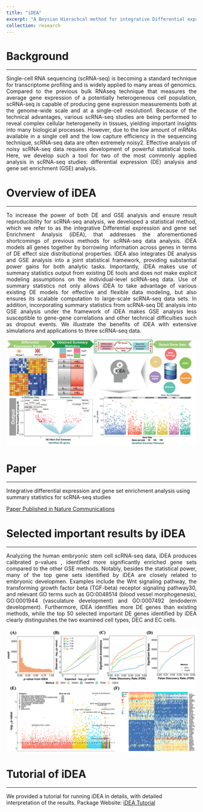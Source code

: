```yaml
---
title: "iDEA"
excerpt: "A Beysian Hierachcal method for integrative Differential expression and gene set Enrichment Analysis using summary statistics for scRNA-seq studies.<br/><img src='/images/iDEA_NC_2020_logo.png' width='200'>"
collection: research
---
```


# Background
------
<p style="text-align: justify">
Single-cell RNA sequencing (scRNA-seq) is becoming a standard technique for transcriptome profiling and is widely applied to many areas of genomics. Compared to the previous bulk RNAseq technique that measures the average gene expression of a potentially heterogeneous cell population, scRNA-seq is capable of producing gene expression measurements both at the genome-wide scale and at a single-cell resolution1. Because of the technical advantages, various scRNA-seq studies are being performed to reveal complex cellular heterogeneity in tissues, yielding important insights into many biological processes. However, due to the low amount of mRNAs available in a single cell and the low capture efficiency in the sequencing technique, scRNA-seq data are often extremely noisy2. Effective analysis of noisy scRNA-seq data requires development of powerful statistical tools. Here, we develop such a tool for two of the most commonly applied analysis in scRNA-seq studies: differential expression (DE) analysis and gene set enrichment (GSE) analysis.
</p>


# Overview of iDEA 
------
<p style="text-align: justify">
To increase the power of both DE and GSE analysis and ensure result reproducibility for scRNA-seq analysis, we developed a statistical method, which we refer to as the integrative Differential expression and gene set Enrichment Analysis (iDEA), that addresses the aforementioned shortcomings of previous methods for scRNA-seq data analysis. iDEA models all genes together by borrowing information across genes in terms of DE effect size distributional properties. iDEA also integrates DE analysis and GSE analysis into a joint statistical framework, providing substantial power gains for both analytic tasks. Importantly, iDEA makes use of summary statistics output from existing DE tools and does not make explicit modeling assumptions on the individual-level scRNA-seq data. Use of summary statistics not only allows iDEA to take advantage of various existing DE models for effective and flexible data modeling, but also ensures its scalable computation to large-scale scRNA-seq data sets. In addition, incorporating summary statistics from scRNA-seq DE analysis into GSE analysis under the framework of iDEA makes GSE analysis less susceptible to gene-gene correlations and other technical difficulties such as dropout events. We illustrate the benefits of iDEA with extensive simulations and applications to three scRNA-seq data.
</p>
<div style="text-align: center;">
  <img src="/images/iDEA_NC_2020.png" alt="drawing" width="500"/>
</div>


# Paper
------
Integrative differential expression and gene set enrichment analysis using summary statistics for scRNA-seq studies

[Paper Published in Nature Communications](https://www.nature.com/articles/s41467-020-15298-6)

# Selected important results by iDEA
------
<p style="text-align: justify">
Analyzing the human embryonic stem cell scRNA-seq data, iDEA produces calibrated p-values , identified more significantly enriched gene sets compared to the other GSE methods. Notably, besides the statistical power, many of the top gene sets identified by iDEA are closely related to embryonic developmen. Examples include the Wnt signaling pathway, the transforming growth factor beta (TGF-beta) receptor signaling pathway30, and relevant GO terms such as GO:0048514 (blood vessel morphogenesis), GO:0001944 (vasculature development) and GO:0007492 (endoderm development). Furthermore, iDEA identifies more DE genes than existing methods, while the top 50 selected important DE genes identified by iDEA clearly distinguishes the two examined cell types, DEC and EC cells.
</p>
<div style="text-align: center;">
  <img src="/images/iDEA_NC_2020_Figure4.png" alt="drawing" width="500"/>
</div>


# Tutorial of iDEA
------
We provided a tutorial for running iDEA in details, with detailed interpretation of the results. 
Package Website: [iDEA Tutorial](https://xzhoulab.github.io/iDEA/)




